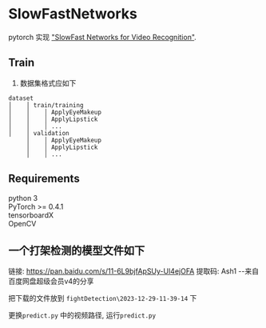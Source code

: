 # SlowFastNetworks
pytorch 实现 ["SlowFast Networks for Video Recognition"](https://arxiv.org/abs/1812.03982).
## Train
1. 数据集格式应如下  
```
dataset
│    │ train/training  
│    │    │ ApplyEyeMakeup  
│    │    │ ApplyLipstick  
│    │    │ ...  
│    │ validation  
     │    │ ApplyEyeMakeup  
     │    │ ApplyLipstick  
     │    │ ...   
```


## Requirements
python 3  
PyTorch >= 0.4.1  
tensorboardX  
OpenCV  

## 一个打架检测的模型文件如下
链接: https://pan.baidu.com/s/11-6L9bjfApSUy-Ul4ejOFA 提取码: Ash1 
--来自百度网盘超级会员v4的分享

把下载的文件放到 `fightDetection\2023-12-29-11-39-14`
下

更换`predict.py` 中的视频路径,
运行`predict.py` 
